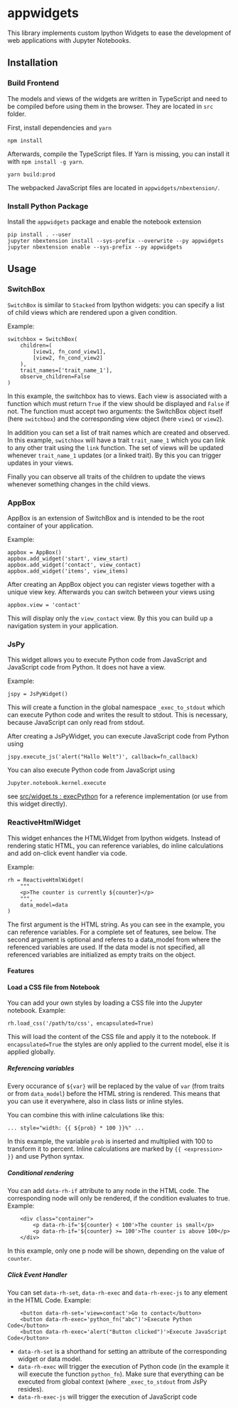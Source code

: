 # appwidgets

This library implements custom Ipython Widgets to ease the development of web applications with Jupyter Notebooks.

## Installation

### Build Frontend

The models and views of the widgets are written in TypeScript and need to be compiled before using them in the browser. They are located in `src` folder.

First, install dependencies and `yarn`
```
npm install
```

Afterwards, compile the TypeScript files. If Yarn is missing, you can install it with `npm install -g yarn`.
```
yarn build:prod
```
The webpacked JavaScript files are located in `appwidgets/nbextension/`.

### Install Python Package

Install the `appwidgets` package and enable the notebook extension
```
pip install . --user
jupyter nbextension install --sys-prefix --overwrite --py appwidgets
jupyter nbextension enable --sys-prefix --py appwidgets
```

## Usage

### SwitchBox

`SwitchBox` is similar to `Stacked` from Ipython widgets: you can specify a list of child views which are rendered upon a given condition.

Example:
```
switchbox = SwitchBox(
    children=(
        [view1, fn_cond_view1],
        [view2, fn_cond_view2]
    ),
    trait_names=['trait_name_1'],
    observe_children=False
)
```
In this example, the switchbox has to views. Each view is associated with a function which must return `True` if the view should be displayed and `False` if not. The function must accept two arguments: the SwitchBox object itself (here `switchbox`) and the corresponding view object (here `view1` or `view2`).

In addition you can set a list of trait names which are created and observed. In this example, `switchbox` will have a trait `trait_name_1` which you can link to any other trait using the `link` function. The set of views will be updated whenever `trait_name_1` updates (or a linked trait). By this you can trigger updates in your views.

Finally you can observe all traits of the children to update the views whenever something changes in the child views.


### AppBox

AppBox is an extension of SwitchBox and is intended to be the root container of your application.

Example:
```
appbox = AppBox()
appbox.add_widget('start', view_start)
appbox.add_widget('contact', view_contact)
appbox.add_widget('items', view_items)
```
After creating an AppBox object you can register views together with a unique view key. Afterwards you can switch between your views using
```
appbox.view = 'contact'
```
This will display only the `view_contact` view. By this you can build up a navigation system in your application.

### JsPy

This widget allows you to execute Python code from JavaScript and JavaScript code from Python. It does not have a view.

Example:
```
jspy = JsPyWidget()
```
This will create a function in the global namespace `_exec_to_stdout` which can execute Python code and writes the result to stdout. This is necessary, because JavaScript can only read from stdout.

After creating a JsPyWidget, you can execute JavaScript code from Python using
```
jspy.execute_js('alert("Hallo Welt")', callback=fn_callback)
```
You can also execute Python code from JavaScript using
```
Jupyter.notebook.kernel.execute
```
see [src/widget.ts : execPython](src/widget.ts) for a reference implementation (or use from this widget directly).

### ReactiveHtmlWidget

This widget enhances the HTMLWidget from Ipython widgets. Instead of rendering static HTML, you can reference variables, do inline calculations and add on-click event handler via code.

Example:
```
rh = ReactiveHtmlWidget(
    """
    <p>The counter is currently ${counter}</p>
    """,
    data_model=data
)
```
The first argument is the HTML string. As you can see in the example, you can reference variables. For a complete set of features, see below. The second argument is optional and referes to a data_model from where the referenced variables are used. If the data model is not specified, all referenced variables are initialized as empty traits on the object.

#### Features

#### Load a CSS file from Notebook

You can add your own styles by loading a CSS file into the Jupyter notebook.
Example:
```
rh.load_css('/path/to/css', encapsulated=True)
```
This will load the content of the CSS file and apply it to the notebook. If `encapsulated=True` the styles are only applied to the current model, else it is applied globally.


##### Referencing variables

Every occurance of `${var}` will be replaced by the value of `var` (from traits or from `data_model`) before the HTML string is rendered. This means that you can use it everywhere, also in class lists or inline styles.

You can combine this with inline calculations like this:
```
... style="width: {{ ${prob} * 100 }}%" ...
```
In this example, the variable `prob` is inserted and multiplied with 100 to transform it to percent. Inline calculations are marked by `{{ <expression> }}` and use Python syntax.

##### Conditional rendering

You can add `data-rh-if` attribute to any node in the HTML code. The corresponding node will only be rendered, if the condition evaluates to true.
Example:
```
    <div class="container">
        <p data-rh-if='${counter} < 100'>The counter is small</p>
        <p data-rh-if='${counter} >= 100'>The counter is above 100</p>
    </div>
```
In this example, only one p node will be shown, depending on the value of `counter`.

##### Click Event Handler

You can set `data-rh-set`, `data-rh-exec` and `data-rh-exec-js` to any element in the HTML Code.
Example:
```
    <button data-rh-set='view=contact'>Go to contact</button>
    <button data-rh-exec='python_fn("abc")'>Execute Python Code</button>
    <button data-rh-exec='alert("Button clicked")'>Execute JavaScript Code</button>
```
- `data-rh-set` is a shorthand for setting an attribute of the corresponding widget or data model.
- `data-rh-exec` will trigger the execution of Python code (in the example it will execute the function `python_fn`). Make sure that everything can be executed from global context (where `_exec_to_stdout` from JsPy resides).
- `data-rh-exec-js` will trigger the execution of JavaScript code